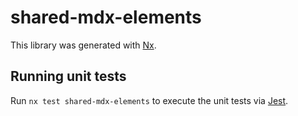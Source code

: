 # shared-mdx-elements

This library was generated with [Nx](https://nx.dev).

## Running unit tests

Run `nx test shared-mdx-elements` to execute the unit tests via [Jest](https://jestjs.io).
